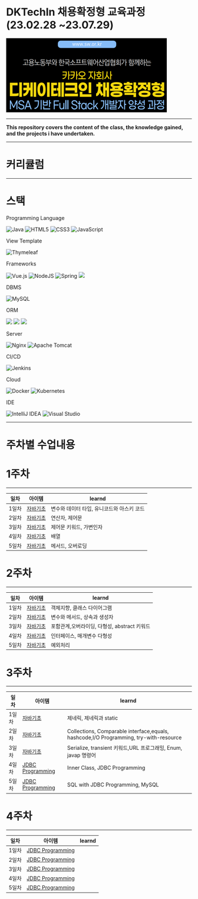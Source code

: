 
# DKTechIn 채용확정형 교육과정(23.02.28 ~23.07.29)
![img.png](img.png)

---
**This repository covers the content of the class, the knowledge gained, and the projects i have undertaken.**

---
# 커리큘럼  

---

# 스택

Programming Language

![Java](https://img.shields.io/badge/java-%23ED8B00.svg?style=for-the-badge&logo=java&logoColor=white)
![HTML5](https://img.shields.io/badge/html5-%23E34F26.svg?style=for-the-badge&logo=html5&logoColor=white)
![CSS3](https://img.shields.io/badge/css3-%231572B6.svg?style=for-the-badge&logo=css3&logoColor=white)
![JavaScript](https://img.shields.io/badge/javascript-%23323330.svg?style=for-the-badge&logo=javascript&logoColor=%23F7DF1E)

View Template

![Thymeleaf](https://img.shields.io/badge/Thymeleaf-%23005C0F.svg?style=for-the-badge&logo=Thymeleaf&logoColor=white)

Frameworks

![Vue.js](https://img.shields.io/badge/vuejs-%2335495e.svg?style=for-the-badge&logo=vuedotjs&logoColor=%234FC08D)
![NodeJS](https://img.shields.io/badge/node.js-6DA55F?style=for-the-badge&logo=node.js&logoColor=white)
![Spring](https://img.shields.io/badge/spring-%236DB33F.svg?style=for-the-badge&logo=spring&logoColor=white) 
<img src="https://img.shields.io/badge/springboot-6DB33F?style=for-the-badge&amp;logo=springboot&amp;logoColor=white"><br/>

DBMS

![MySQL](https://img.shields.io/badge/mysql-%2300f.svg?style=for-the-badge&logo=mysql&logoColor=white)

ORM

<img src="https://img.shields.io/badge/hibernate-59666C?style=for-the-badge&amp;logo=hibernate&amp;logoColor=white"> <img src="https://img.shields.io/badge/Jpa-FF0000?style=for-the-badge&amp;logo=Jpa&amp;logoColor=white"> <img src="https://img.shields.io/badge/Querydsl-0769AD?style=for-the-badge&amp;logo=Querydsl&amp;logoColor=white"><br/>

Server

![Nginx](https://img.shields.io/badge/nginx-%23009639.svg?style=for-the-badge&logo=nginx&logoColor=white)
![Apache Tomcat](https://img.shields.io/badge/apache%20tomcat-%23F8DC75.svg?style=for-the-badge&logo=apache-tomcat&logoColor=black)

CI/CD

![Jenkins](https://img.shields.io/badge/jenkins-%232C5263.svg?style=for-the-badge&logo=jenkins&logoColor=white)

Cloud

![Docker](https://img.shields.io/badge/docker-%230db7ed.svg?style=for-the-badge&logo=docker&logoColor=white)
![Kubernetes](https://img.shields.io/badge/kubernetes-%23326ce5.svg?style=for-the-badge&logo=kubernetes&logoColor=white)

IDE

![IntelliJ IDEA](https://img.shields.io/badge/IntelliJIDEA-000000.svg?style=for-the-badge&logo=intellij-idea&logoColor=white)
![Visual Studio](https://img.shields.io/badge/Visual%20Studio-5C2D91.svg?style=for-the-badge&logo=visual-studio&logoColor=white)

---
# 주차별 수업내용
# 1주차

---
| 일차  | 아이템                                                                | learnd                   |
|-----|--------------------------------------------------------------------|--------------------------|
| 1일차 | [자바기초](https://github.com/cofreeman/kosa/tree/main/src/week1/day1) | 변수와 데이터 타입, 유니코드와 아스키 코드 |
| 2일차 | [자바기초](https://github.com/cofreeman/kosa/tree/main/src/week1/day2) | 연산자, 제어문                 |
| 3일차 | [자바기초](https://github.com/cofreeman/kosa/tree/main/src/week1/day3) | 제어문 키워드, 가변인자            |
| 4일차 | [자바기초](https://github.com/cofreeman/kosa/tree/main/src/week1/day4) | 배열                       |
| 5일차 | [자바기초](https://github.com/cofreeman/kosa/tree/main/src/week1/day5) | 메서드, 오버로딩                |
# 2주차

---
| 일차  | 아이템                                                                | learnd                       |
|-----|--------------------------------------------------------------------|------------------------------|
| 1일차 | [자바기초](https://github.com/cofreeman/kosa/tree/main/src/week2/day1) | 객체지향, 클래스 다이어그램              |
| 2일차 | [자바기초](https://github.com/cofreeman/kosa/tree/main/src/week2/day2) | 변수와 메서드, 상속과 생성자             |
| 3일차 | [자바기초](https://github.com/cofreeman/kosa/tree/main/src/week2/day3) | 포함관계,오버라이딩, 다형성, abstract 키워드 |
| 4일차 | [자바기초](https://github.com/cofreeman/kosa/tree/main/src/week2/day4) | 인터페이스, 매개변수 다형성              |
| 5일차 | [자바기초](https://github.com/cofreeman/kosa/tree/main/src/week2/day5) | 예외처리                         |

# 3주차

---
| 일차  | 아이템                                                                            | learnd                                                                              |
|-----|--------------------------------------------------------------------------------|-------------------------------------------------------------------------------------|
| 1일차 | [자바기초](https://github.com/cofreeman/kosa/tree/main/src/week3/day1)             | 제네릭, 제네릭과 static                                                                    |
| 2일차 | [자바기초](https://github.com/cofreeman/kosa/tree/main/src/week3/day2)             | Collections, Comparable interface,equals, hashcode,I/O Programming, try-with-resource |
| 3일차 | [자바기초](https://github.com/cofreeman/kosa/tree/main/src/week3/day3)             | Serialize, transient 키워드,URL 프로그래밍, Enum, javap 명령어                                 |
| 4일차 | [JDBC Programming](https://github.com/cofreeman/kosa/tree/main/src/week3/day4) | Inner Class, JDBC Programming                                                       |
| 5일차 | [JDBC Programming](https://github.com/cofreeman/kosa/tree/main/src/week3/day5) | SQL with JDBC Programming, MySQL                                                    |

# 4주차

---
| 일차  | 아이템                                                                            |learnd|
|-----|--------------------------------------------------------------------------------|---|
| 1일차 | [JDBC Programming](https://github.com/cofreeman/kosa/tree/main/src/week4/day1) ||
| 2일차 | [JDBC Programming](https://github.com/cofreeman/kosa/tree/main/src/week4/day2) ||
| 3일차 | [JDBC Programming](https://github.com/cofreeman/kosa/tree/main/src/week4/day3) ||
| 4일차 | [JDBC Programming](https://github.com/cofreeman/kosa/tree/main/src/week4/day4) ||
| 5일차 | [JDBC Programming](https://github.com/cofreeman/kosa/tree/main/src/week4/day5) ||
